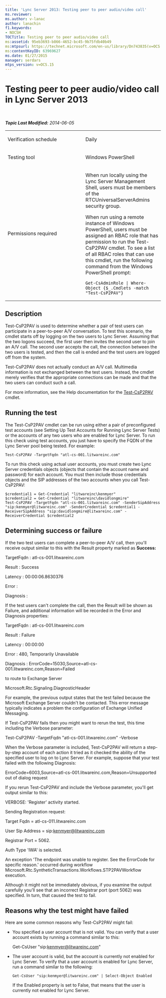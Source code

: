 ```yaml
---
title: 'Lync Server 2013: Testing peer to peer audio/video call'
ms.reviewer: 
ms.author: v-lanac
author: lanachin
f1.keywords:
- NOCSH
TOCTitle: Testing peer to peer audio/video call
ms:assetid: 95eb3693-b866-4652-bc45-9b75fdb40b49
ms:mtpsurl: https://technet.microsoft.com/en-us/library/Dn743835(v=OCS.15)
ms:contentKeyID: 63969627
ms.date: 01/27/2015
manager: serdars
mtps_version: v=OCS.15
---
```


<div data-xmlns="http://www.w3.org/1999/xhtml">

<div class="topic" data-xmlns="http://www.w3.org/1999/xhtml" data-msxsl="urn:schemas-microsoft-com:xslt" data-cs="https://msdn.microsoft.com/">

<div data-asp="https://msdn2.microsoft.com/asp">

# Testing peer to peer audio/video call in Lync Server 2013

</div>

<div id="mainSection">

<div id="mainBody">

<span> </span>

_**Topic Last Modified:** 2014-06-05_


<table>
<colgroup>
<col style="width: 50%" />
<col style="width: 50%" />
</colgroup>
<tbody>
<tr class="odd">
<td><p>Verification schedule</p></td>
<td><p>Daily</p></td>
</tr>
<tr class="even">
<td><p>Testing tool</p></td>
<td><p>Windows PowerShell</p></td>
</tr>
<tr class="odd">
<td><p>Permissions required</p></td>
<td><p>When run locally using the Lync Server Management Shell, users must be members of the RTCUniversalServerAdmins security group.</p>
<p>When run using a remote instance of Windows PowerShell, users must be assigned an RBAC role that has permission to run the Test-CsP2PAV cmdlet. To see a list of all RBAC roles that can use this cmdlet, run the following command from the Windows PowerShell prompt:</p>
<pre><code>Get-CsAdminRole | Where-Object {$_.Cmdlets -match &quot;Test-CsP2PAV&quot;}</code></pre></td>
</tr>
</tbody>
</table>


<div>

## Description

Test-CsP2PAV is used to determine whether a pair of test users can participate in a peer-to-peer A/V conversation. To test this scenario, the cmdlet starts off by logging on the two users to Lync Server. Assuming that the two logons succeed, the first user then invites the second user to join an A/V call. The second user accepts the call, the connection between the two users is tested, and then the call is ended and the test users are logged off from the system.

Test-CsP2PAV does not actually conduct an A/V call. Multimedia information is not exchanged between the test users. Instead, the cmdlet merely verifies that the appropriate connections can be made and that the two users can conduct such a call.

For more information, see the Help documentation for the [Test-CsP2PAV](https://docs.microsoft.com/powershell/module/skype/Test-CsP2PAV) cmdlet.

</div>

<div>

## Running the test

The Test-CsP2PAV cmdlet can be run using either a pair of preconfigured test accounts (see Setting Up Test Accounts for Running Lync Server Tests) or the accounts of any two users who are enabled for Lync Server. To run this check using test accounts, you just have to specify the FQDN of the Lync Server pool being tested. For example:

    Test-CsP2PAV -TargetFqdn "atl-cs-001.litwareinc.com"

To run this check using actual user accounts, you must create two Lync Server credentials objects (objects that contain the account name and password) for each account. You must then include those credentials objects and the SIP addresses of the two accounts when you call Test-CsP2PAV:

    $credential1 = Get-Credential "litwareinc\kenmyer"
    $credential2 = Get-Credential "litwareinc\davidlongmire"
    Test-CsP2PAV -TargetFqdn "atl-cs-001.litwareinc.com" -SenderSipAddress "sip:kenmyer@litwareinc.com" -SenderCredential $credential1 -ReceiverSipAddress "sip:davidlongmire@litwareinc.com" -ReceiverCredential $credential2

</div>

<div>

## Determining success or failure

If the two test users can complete a peer-to-peer A/V call, then you'll receive output similar to this with the Result property marked as **Success:**

TargetFqdn : atl-cs-001.litwareinc.com

Result : Success

Latency : 00:00:06.8630376

Error :

Diagnosis :

If the test users can't complete the call, then the Result will be shown as Failure, and additional information will be recorded in the Error and Diagnosis properties:

TargetFqdn : atl-cs-001.litwareinc.com

Result : Failure

Latency : 00:00:00

Error : 480, Temporarily Unavailable

Diagnosis : ErrorCode=15030,Source=atl-cs-001.litwareinc.com,Reason=Failed

to route to Exchange Server

Microsoft.Rtc.Signaling.DiagnosticHeader

For example, the previous output states that the test failed because the Microsoft Exchange Server couldn't be contacted. This error message typically indicates a problem the configuration of Exchange Unified Messaging.

If Test-CsP2PAV fails then you might want to rerun the test, this time including the Verbose parameter:

Test-CsP2PAV -TargetFqdn "atl-cs-001.litwareinc.com" -Verbose

When the Verbose parameter is included, Test-CsP2PAV will return a step-by-step account of each action it tried as it checked the ability of the specified user to log on to Lync Server. For example, suppose that your test failed with the following Diagnosis:

ErrorCode=6003,Source=atl-cs-001.litwareinc.com,Reason=Unsupported out of dialog request

If you rerun Test-CsP2PAV and include the Verbose parameter, you'll get output similar to this:

VERBOSE: 'Register' activity started.

Sending Registration request:

Target Fqdn = atl-cs-011.litwareinc.com

User Sip Address = sip:kenmyer@litwareinc.com

Registrar Port = 5062.

Auth Type 'IWA' is selected.

An exception 'The endpoint was unable to register. See the ErrorCode for specific reason.' occurred during workflow Microsoft.Rtc.SyntheticTransactions.Workflows.STP2PAVWorkflow execution.

Although it might not be immediately obvious, if you examine the output carefully you’ll see that an incorrect Registrar port (port 5062) was specified. In turn, that caused the test to fail.

</div>

<div>

## Reasons why the test might have failed

Here are some common reasons why Test-CsP2PAV might fail:

  - You specified a user account that is not valid. You can verify that a user account exists by running a command similar to this:
    
    Get-CsUser "sip:kenmyer@litwareinc.com"

  - The user account is valid, but the account is currently not enabled for Lync Server. To verify that a user account is enabled for Lync Server, run a command similar to the following:
    
        Get-CsUser "sip:kenmyer@litwareinc.com" | Select-Object Enabled
    
    If the Enabled property is set to False, that means that the user is currently not enabled for Lync Server.

</div>

</div>

<span> </span>

</div>

</div>

</div>

